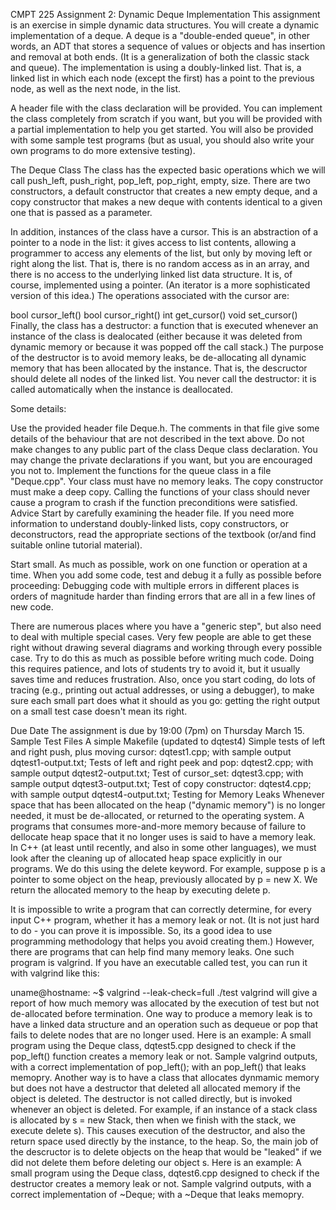 CMPT 225 Assignment 2: Dynamic Deque Implementation
This assignment is an exercise in simple dynamic data structures. You will create a dynamic implementation of a deque. A deque is a "double-ended queue", in other words, an ADT that stores a sequence of values or objects and has insertion and removal at both ends. (It is a generalization of both the classic stack and queue). The implementation is using a doubly-linked list. That is, a linked list in which each node (except the first) has a point to the previous node, as well as the next node, in the list.

A header file with the class declaration will be provided. You can implement the class completely from scratch if you want, but you will be provided with a partial implementation to help you get started. You will also be provided with some sample test programs (but as usual, you should also write your own programs to do more extensive testing).

The Deque Class
The class has the expected basic operations which we will call push_left, push_right, pop_left, pop_right, empty, size. There are two constructors, a default constructor that creates a new empty deque, and a copy constructor that makes a new deque with contents identical to a given one that is passed as a parameter.

In addition, instances of the class have a cursor. This is an abstraction of a pointer to a node in the list: it gives access to list contents, allowing a programmer to access any elements of the list, but only by moving left or right along the list. That is, there is no random access as in an array, and there is no access to the underlying linked list data structure. It is, of course, implemented using a pointer. (An iterator is a more sophisticated version of this idea.) The operations associated with the cursor are:

bool cursor_left()
bool cursor_right()
int get_cursor()
void set_cursor()
Finally, the class has a destructor: a function that is executed whenever an instance of the class is dealocated (either because it was deleted from dynamic memory or because it was popped off the call stack.) The purpose of the destructor is to avoid memory leaks, be de-allocating all dynamic memory that has been allocated by the instance. That is, the descructor should delete all nodes of the linked list. You never call the destructor: it is called automatically when the instance is deallocated.

Some details:

Use the provided header file Deque.h. The comments in that file give some details of the behaviour that are not described in the text above.
Do not make changes to any public part of the class Deque class declaration. You may change the private declarations if you want, but you are encouraged you not to.
Implement the functions for the queue class in a file "Deque.cpp".
Your class must have no memory leaks.
The copy constructor must make a deep copy.
Calling the functions of your class should never cause a program to crash if the function preconditions were satisfied.
Advice
Start by carefully examining the header file. If you need more information to understand doubly-linked lists, copy constructors, or deconstructors, read the appropriate sections of the textbook (or/and find suitable online tutorial material).

Start small. As much as possible, work on one function or operation at a time. When you add some code, test and debug it a fully as possible before proceeding: Debugging code with multiple errors in different places is orders of magnitude harder than finding errors that are all in a few lines of new code.

There are numerous places where you have a "generic step", but also need to deal with multiple special cases. Very few people are able to get these right without drawing several diagrams and working through every possible case. Try to do this as much as possible before writing much code. Doing this requires patience, and lots of students try to avoid it, but it usually saves time and reduces frustration. Also, once you start coding, do lots of tracing (e.g., printing out actual addresses, or using a debugger), to make sure each small part does what it should as you go: getting the right output on a small test case doesn't mean its right.

Due Date
The assignment is due by 19:00 (7pm) on Thursday March 15.
Sample Test Files
A simple Makefile (updated to dqtest4)
Simple tests of left and right push, plus moving cursor: dqtest1.cpp; with sample output dqtest1-output.txt;
Tests of left and right peek and pop: dqtest2.cpp; with sample output dqtest2-output.txt;
Test of cursor_set: dqtest3.cpp; with sample output dqtest3-output.txt;
Test of copy constructor: dqtest4.cpp; with sample output dqtest4-output.txt;
Testing for Memory Leaks
Whenever space that has been allocated on the heap ("dynamic memory") is no longer needed, it must be de-allocated, or returned to the operating system. A programs that consumes more-and-more memory because of failure to dellocate heap space that it no longer uses is said to have a memory leak. In C++ (at least until recently, and also in some other languages), we must look after the cleaning up of allocated heap space explicitly in our programs. We do this using the delete keyword. For example, suppose p is a pointer to some object on the heap, previously allocated by p = new X. We return the allocated memory to the heap by executing delete p.

It is impossible to write a program that can correctly determine, for every input C++ program, whether it has a memory leak or not. (It is not just hard to do - you can prove it is impossible. So, its a good idea to use programming methodology that helps you avoid creating them.) However, there are programs that can help find many memory leaks. One such program is valgrind. If you have an executable called test, you can run it with valgrind like this:

uname@hostname: ~$ valgrind --leak-check=full ./test
valgrind will give a report of how much memory was allocated by the execution of test but not de-allocated before termination. One way to produce a memory leak is to have a linked data structure and an operation such as dequeue or pop that fails to delete nodes that are no longer used. Here is an example:
A small program using the Deque class, dqtest5.cpp designed to check if the pop_left() function creates a memory leak or not.
Sample valgrind outputs, with a correct implementation of pop_left(); with an pop_left() that leaks memopry.
Another way is to have a class that allocates dynmamic memory but does not have a destructor that deleted all allocated memory if the object is deleted. The destructor is not called directly, but is invoked whenever an object is deleted. For example, if an instance of a stack class is allocated by s = new Stack, then when we finish with the stack, we execute delete s). This causes execution of the destructor, and also the return space used directly by the instance, to the heap. So, the main job of the descructor is to delete objects on the heap that would be "leaked" if we did not delete them before deleting our object s. Here is an example:
A small program using the Deque class, dqtest6.cpp designed to check if the destructor creates a memory leak or not.
Sample valgrind outputs, with a correct implementation of ~Deque; with a ~Deque that leaks memopry.

